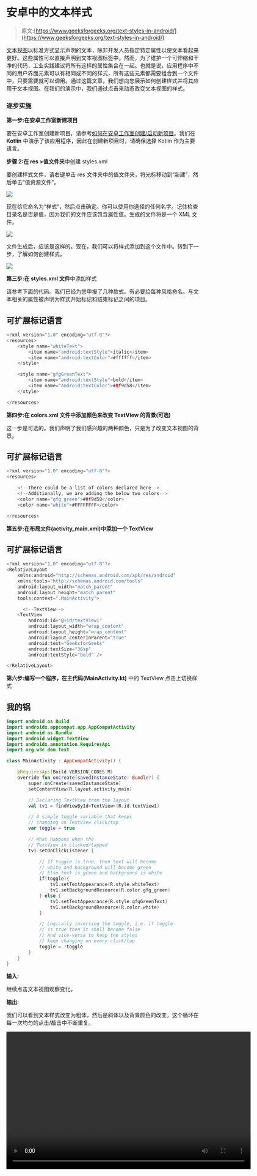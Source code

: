 # 安卓中的文本样式

> 原文:[https://www.geeksforgeeks.org/text-styles-in-android/](https://www.geeksforgeeks.org/text-styles-in-android/)

[文本视图](https://www.geeksforgeeks.org/textview-widget-in-android-using-java-with-examples/)以标准方式显示声明的文本，除非开发人员指定特定属性以使文本看起来更好。这些属性可以直接声明到文本视图标签中。然而，为了维护一个可伸缩和干净的代码，工业实践建议将所有这样的属性集合在一起。也就是说，应用程序中不同的用户界面元素可以有相同或不同的样式，所有这些元素都需要组合到一个文件中，只要需要就可以调用。通过这篇文章，我们想向您展示如何创建样式并将其应用于文本视图。在我们的演示中，我们通过点击来动态改变文本视图的样式。

### 逐步实施

**第一步:在安卓工作室新建项目**

要在安卓工作室创建新项目，请参考[如何在安卓工作室创建/启动新项目](https://www.geeksforgeeks.org/android-how-to-create-start-a-new-project-in-android-studio/)。我们在 **Kotlin** 中演示了该应用程序，因此在创建新项目时，请确保选择 Kotlin 作为主要语言。

**步骤 2:在 res >值文件夹**中创建 styles.xml

要创建样式文件，请右键单击 res 文件夹中的值文件夹，将光标移动到“新建”，然后单击“值资源文件”。

![](img/8d694456a63866ab1aa579b93bd36bc1.png)

现在给它命名为“样式”，然后点击确定。你可以使用你选择的任何名字。记住检查目录名是否是值，因为我们的文件应该包含属性值。生成的文件将是一个 XML 文件。

![](img/ca8412021f28ff69a7b3b704b608b200.png)

文件生成后，应该是这样的。现在，我们可以将样式添加到这个文件中。转到下一步，了解如何创建样式。

![](img/6eb010177ccdbbf30b5fa6ef524ddd2f.png)

**第三步:在 styles.xml 文件**中添加样式

请参考下面的代码。我们已经为您申报了几种款式。有必要给每种风格命名。与文本相关的属性被声明为样式开始标记和结束标记之间的项目。

## 可扩展标记语言

```kt
<?xml version="1.0" encoding="utf-8"?>
<resources>
    <style name="whiteText">
        <item name="android:textStyle">italic</item>
        <item name="android:textColor">#ffffff</item>
    </style>

    <style name="gfgGreenText">
        <item name="android:textStyle">bold</item>
        <item name="android:textColor">#0f9d58</item>
    </style>

</resources>
```

**第四步:在 colors.xml 文件中添加颜色来改变 TextView 的背景(可选)**

这一步是可选的。我们声明了我们感兴趣的两种颜色，只是为了改变文本视图的背景。

## 可扩展标记语言

```kt
<?xml version="1.0" encoding="utf-8"?>
<resources>

    <!--There could be a list of colors declared here-->
    <!--Additionally, we are adding the below two colors-->
    <color name="gfg_green">#0f9d58</color>
    <color name="white">#FFFFFFFF</color>

</resources>
```

**第五步:在布局文件(activity_main.xml)中添加一个 TextView**

## 可扩展标记语言

```kt
<?xml version="1.0" encoding="utf-8"?>
<RelativeLayout 
    xmlns:android="http://schemas.android.com/apk/res/android"
    xmlns:tools="http://schemas.android.com/tools"
    android:layout_width="match_parent"
    android:layout_height="match_parent"
    tools:context=".MainActivity">

      <!--TextView-->
    <TextView
        android:id="@+id/textView1"
        android:layout_width="wrap_content"
        android:layout_height="wrap_content"
        android:layout_centerInParent="true"
        android:text="GeeksforGeeks"
        android:textSize="36sp"
        android:textStyle="bold" />

</RelativeLayout>
```

**第六步:编写一个程序，在主代码(MainActivity.kt)** 中的 TextView 点击上切换样式

## 我的锅

```kt
import android.os.Build
import androidx.appcompat.app.AppCompatActivity
import android.os.Bundle
import android.widget.TextView
import androidx.annotation.RequiresApi
import org.w3c.dom.Text

class MainActivity : AppCompatActivity() {

    @RequiresApi(Build.VERSION_CODES.M)
    override fun onCreate(savedInstanceState: Bundle?) {
        super.onCreate(savedInstanceState)
        setContentView(R.layout.activity_main)

        // Declaring TextView from the layout
        val tv1 = findViewById<TextView>(R.id.textView1)

        // A simple toggle variable that keeps
        // changing on TextView click/tap
        var toggle = true

        // What happens when the 
        // TextView in clicked/tapped
        tv1.setOnClickListener {

            // If toggle is true, then text will become 
            // white and background will become green
            // Else text is green and background is white
            if(toggle){
                tv1.setTextAppearance(R.style.whiteText)
                tv1.setBackgroundResource(R.color.gfg_green)
            } else {
                tv1.setTextAppearance(R.style.gfgGreenText)
                tv1.setBackgroundResource(R.color.white)
            }

            // Logically inversing the toggle, i.e. if toggle
            // is true then it shall become false
            // And vice-versa to keep the styles
            // keep changing on every click/tap
            toggle = !toggle
        }
    }
}
```

**输入:**

继续点击文本视图观察变化。

**输出:**

我们可以看到文本样式改变为粗体，然后是斜体以及背景颜色的改变。这个循环在每一次均匀的点击/敲击中不断重复。

<video class="wp-video-shortcode" id="video-650612-1" width="640" height="360" preload="metadata" controls=""><source type="video/mp4" src="https://media.geeksforgeeks.org/wp-content/uploads/20210720191429/11.mp4?_=1">[https://media.geeksforgeeks.org/wp-content/uploads/20210720191429/11.mp4](https://media.geeksforgeeks.org/wp-content/uploads/20210720191429/11.mp4)</video>